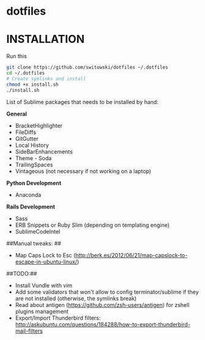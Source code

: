 dotfiles
========

# INSTALLATION

Run this
```sh
git clone https://github.com/switowski/dotfiles ~/.dotfiles
cd ~/.dotfiles
# Create symlinks and install
chmod +x install.sh
./install.sh
```

List of Sublime packages that needs to be installed by hand:

**General**
* BracketHighlighter
* FileDiffs
* GitGutter
* Local History
* SideBarEnhancements
* Theme - Soda
* TrailingSpaces
* Vintageous (not necessary if not working on a laptop)

**Python Development**
* Anaconda

**Rails Development**
* Sass
* ERB Snippets or Ruby Slim (depending on templating engine)
* SublimeCodeIntel

##Manual tweaks: ##
* Map Caps Lock to Esc (http://berk.es/2012/06/21/map-capslock-to-escape-in-ubuntu-linux/)

##TODO:##
* Install Vundle with vim
* Add some validators that won't allow to config terminator/sublime if they are not installed (otherwise, the symlinks break)
* Read about antigen (https://github.com/zsh-users/antigen) for zshell plugins management
* Export/Import Thunderbird filters: http://askubuntu.com/questions/184288/how-to-export-thunderbird-mail-filters

